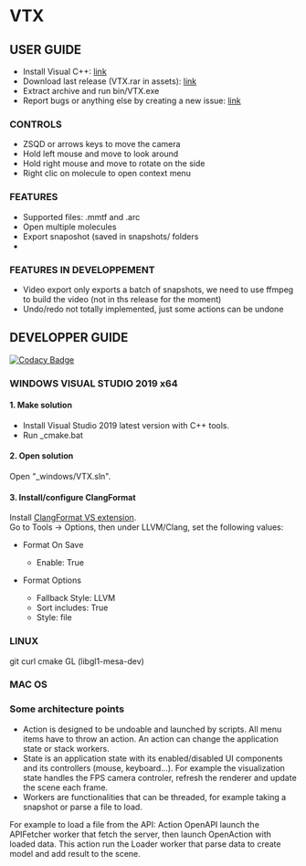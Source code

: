 # VTX

## USER GUIDE

-   Install Visual C++: [link](https://support.microsoft.com/fr-fr/help/2977003/the-latest-supported-visual-c-downloads)
-   Download last release (VTX.rar in assets): [link](https://github.com/sguionni/VTX/releases)
-   Extract archive and run bin/VTX.exe
-   Report bugs or anything else by creating a new issue: [link](https://github.com/sguionni/VTX/issues)

### CONTROLS

-   ZSQD or arrows keys to move the camera
-   Hold left mouse and move to look around
-   Hold right mouse and move to rotate on the side
-   Right clic on molecule to open context menu

### FEATURES

-   Supported files: .mmtf and .arc 
-   Open multiple molecules
-   Export snaposhot (saved in snapshots/ folders
-   

### FEATURES IN DEVELOPPEMENT

-   Video export only exports a batch of snapshots, we need to use ffmpeg to build the video (not in ths release for the moment)
-   Undo/redo not totally implemented, just some actions can be undone  

## DEVELOPPER GUIDE

[![Codacy Badge](https://api.codacy.com/project/badge/Grade/25aeed2cf0e54f45b39496354738bfc4)](https://www.codacy.com?utm_source=github.com&amp;utm_medium=referral&amp;utm_content=sguionni/VTX&amp;utm_campaign=Badge_Grade)

### WINDOWS VISUAL STUDIO 2019 x64

#### 1. Make solution
-   Install Visual Studio 2019 latest version with C++ tools.  
-   Run _cmake.bat

#### 2. Open solution
Open "_windows/VTX.sln".
#### 3. Install/configure ClangFormat
Install [ClangFormat VS extension](https://marketplace.visualstudio.com/items?itemName=LLVMExtensions.ClangFormat).  
Go to Tools -> Options, then under LLVM/Clang, set the following values:
-   Format On Save
    -   Enable: True

-   Format Options
    -   Fallback Style: LLVM
    -   Sort includes: True
    -   Style: file

### LINUX

git curl cmake GL (libgl1-mesa-dev)

### MAC OS

### Some architecture points
-   Action is designed to be undoable and launched by scripts. All menu items have to throw an action. An action can change the application state or stack workers.
-   State is an application state with its enabled/disabled UI components and its controllers (mouse, keyboard...). For example the visualization state handles the FPS camera controler, refresh the renderer and update the scene each frame.
-   Workers are functionalities that can be threaded, for example taking a snapshot or parse a file to load.

For example to load a file from the API:
Action OpenAPI launch the APIFetcher worker that fetch the server, then launch OpenAction with loaded data. This action run the Loader worker that parse data to create model and add result to the scene.